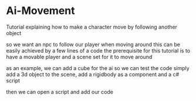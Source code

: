 # Ai-Movement
Tutorial explaining how to make a character move by following another object

so we want an npc to follow our player when moving around
this can be easily achieved by a few lines of a code 
the prerequisite for this tutorial is to have a movable player and a scene set for it to move around

as an example, we can add a cube for the ai so we can test the code
simply add a 3d object to the scene, add a rigidbody as a component and a c# script

then we can open a script and add our code
